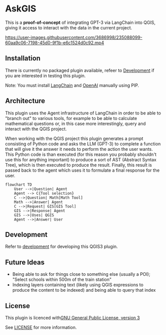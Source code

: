 # AskGIS
<!--![tests](https://github.com/02JanDal/askgis/workflows/Tests/badge.svg)
[![codecov.io](https://codecov.io/github/02JanDal/askgis/coverage.svg?branch=main)](https://codecov.io/github/02JanDal/askgis?branch=main)
![release](https://github.com/02JanDal/askgis/workflows/Release/badge.svg)

[![GPLv3 license](https://img.shields.io/badge/License-GPLv3-blue.svg)](https://www.gnu.org/licenses/gpl-3.0.html)

[![Code style: black](https://img.shields.io/badge/code%20style-black-000000.svg)](https://github.com/psf/black)
[![Imports: isort](https://img.shields.io/badge/%20imports-isort-%231674b1?style=flat&labelColor=ef8336)](https://pycqa.github.io/isort/)
[![pre-commit](https://img.shields.io/badge/pre--commit-enabled-brightgreen?logo=pre-commit&logoColor=white)](https://github.com/pre-commit/pre-commit)-->

This is a **proof-of-concept** of integrating GPT-3 via LangChain into QGIS, giving it access to interact with the data in the current project.

https://user-images.githubusercontent.com/3686998/235088099-60aa9c06-7198-45d0-9f1b-e6c1524d0c92.mp4

## Installation

There is currently no packaged plugin available, refeer to [Development](#Development) if you are interested in testing this plugin.

Note: You must install [LangChain](https://pypi.org/project/langchain/) and [OpenAI](https://pypi.org/project/openai/) manually using PIP.

## Architecture

This plugin uses the Agent infrastructure of LangChain in order to be able to "branch out" to various tools, for example to be able to calculate mathematical questions or, in this case more interestingly, query and interact with the QGIS project.

When working with the QGIS project this plugin generates a prompt consisting of Python code and asks the LLM (GPT-3) to complete a function that will give it the answer it needs to perform the action the user wants. This Python code is than executed (for this reason
you probably shouldn't use this for anything important) to produce a sort of AST (Abstract Syntax Tree), which is then executed to produce the result. Finally, this result is passed back to the agent which uses it to formulate a final response for the user.

```mermaid
flowchart TD
    User -->|Question| Agent
    Agent --> C{Tool selection}
    C -->|Question| Math[Math Tool]
    Math -->|Answer| Agent
    C -->|Request| GIS[GIS Tool]
    GIS -->|Response| Agent
    GIS -->|Uses| QGIS
    Agent -->|Answer| User
```

## Development

Refer to [development](docs/development.md) for developing this QGIS3 plugin.

## Future Ideas

* Being able to ask for things close to something else (usually a POI); "Select schools within 500m of the train station"
* Indexing layers containing text (likely using QGIS expressions to produce the content to be indexed) and being able to query that index

## License
This plugin is licenced with[GNU General Public License, version 3](https://www.gnu.org/licenses/gpl-3.0.html)


See [LICENSE](LICENSE) for more information.
